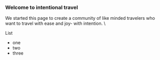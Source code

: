

<div class="tab">
    
### Welcome to intentional travel  

We started this page to create a community of like minded travelers who want to travel with ease and joy- with intention. \\

List
* one
* two
* three

</div>
